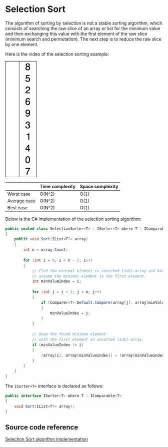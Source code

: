 # Selection Sort

The algorithm of sorting by selection is not a stable sorting algorithm, which consists of searching the raw slice of an array or list for the minimum value and then exchanging this value with the first element of the raw slice (minimum search and permutation). The next step is to reduce the raw slice by one element.

Here is the video of the selection sorting example:

![Insertion Sort](./Media/selection-sort.gif)


|              	| Time complexity 	| Space complexity 	|
|--------------	|-----------------	|------------------	|
| Worst case   	| O(N^2)          	| O(1)             	|
| Average case 	| O(N^2)          	| O(1)             	|
| Best case    	| O(N^2)           	| O(1)             	|


Below is the C# implementation of the selection sorting algorithm:

```c#
public sealed class SelectionSorter<T> : ISorter<T> where T : IComparable<T>
{
    public void Sort(IList<T?> array)
    {
        int n = array.Count;

        for (int i = 0; i < n - 1; i++)
        {
            // Find the minimal element in unsorted (sub)-array and keep its index
            // assume the minimal element is the first element.
            int minValueIndex = i;

            for (int j = i + 1; j < n; j++)
            {
                if (Comparer<T>.Default.Compare(array[j], array[minValueIndex]) < 0)
                {
                    minValueIndex = j;
                }
            }

            // Swap the found minimum element 
            // with the first element in unsorted (sub)-array.
            if (minValueIndex != i)
            {
                (array[i], array[minValueIndex]) = (array[minValueIndex], array[i]);
            }
        }
    }
}
```

The `ISorter<T>` interface is declared as follows:

```c#
public interface ISorter<T> where T : IComparable<T>
{
    void Sort(IList<T?> array);
}
```

## Source code reference

[Selection Sort algorithm implementation](../../Algorithms/SortingAlgorithms/SelectionSorter.cs)
